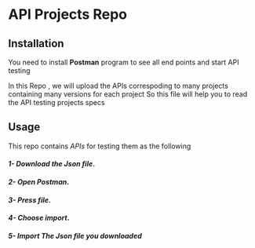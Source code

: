 # API Projects Repo

## Installation

You need to install **Postman** program to see all end points and start API testing 

In this Repo , we will upload the APIs correspoding to many projects containing many versions for each project 
So this file will help you to read the API testing projects specs 



## Usage 
This repo contains *APIs* for testing them as the following  

#### _1- Download the *Json* file_.
#### _2- Open Postman_.
#### _3- Press  file_.
#### _4- Choose import_.
#### _5- Import The *Json* file you downloaded_


